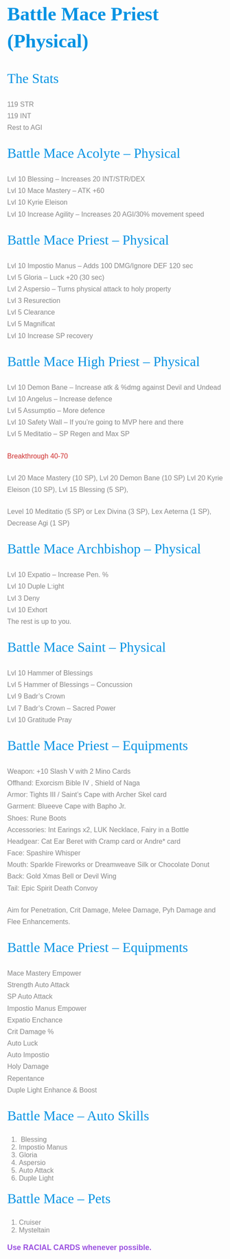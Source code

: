 <h3 class="has-vivid-cyan-blue-color has-text-color" style="box-sizing: inherit; font-family: &quot;Roboto Slab&quot;, serif; font-weight: 400; color: rgb(6, 147, 227); text-rendering: optimizelegibility; margin-top: 0.375em; margin-bottom: 0.75em; line-height: 1.4; font-size: 2.8rem;">
<span style="box-sizing: inherit; font-weight: 700; line-height: inherit;">Battle Mace Priest (Physical)</span></h3>
<h4 class="has-vivid-cyan-blue-color has-text-color" style="box-sizing: inherit; font-family: &quot;Roboto Slab&quot;, serif; font-weight: 400; color: rgb(6, 147, 227); text-rendering: optimizelegibility; margin-top: 0.375em; margin-bottom: 0.75em; line-height: 1.4; font-size: 2rem;">
The Stats</h4>
<p style="box-sizing: inherit; font-family: &quot;PT Sans&quot;, sans-serif; line-height: 1.7; margin-bottom: 1.5em; text-rendering: optimizelegibility; color: rgb(136, 136, 136); font-size: 16px;">
119 STR<br style="box-sizing: inherit;" />
119 INT<br style="box-sizing: inherit;" />
Rest to AGI</p>
<h4 class="has-vivid-cyan-blue-color has-text-color" style="box-sizing: inherit; font-family: &quot;Roboto Slab&quot;, serif; font-weight: 400; color: rgb(6, 147, 227); text-rendering: optimizelegibility; margin-top: 0.375em; margin-bottom: 0.75em; line-height: 1.4; font-size: 2rem;">
Battle Mace Acolyte &ndash; Physical</h4>
<p style="box-sizing: inherit; font-family: &quot;PT Sans&quot;, sans-serif; line-height: 1.7; margin-bottom: 1.5em; text-rendering: optimizelegibility; color: rgb(136, 136, 136); font-size: 16px;">
Lvl 10 Blessing &ndash; Increases 20 INT/STR/DEX<br style="box-sizing: inherit;" />
Lvl 10 Mace Mastery &ndash; ATK +60<br style="box-sizing: inherit;" />
Lvl 10 Kyrie Eleison<br style="box-sizing: inherit;" />
Lvl 10 Increase Agility &ndash; Increases 20 AGI/30% movement speed</p>
<h4 class="has-vivid-cyan-blue-color has-text-color" style="box-sizing: inherit; font-family: &quot;Roboto Slab&quot;, serif; font-weight: 400; color: rgb(6, 147, 227); text-rendering: optimizelegibility; margin-top: 0.375em; margin-bottom: 0.75em; line-height: 1.4; font-size: 2rem;">
Battle Mace Priest &ndash; Physical</h4>
<p style="box-sizing: inherit; font-family: &quot;PT Sans&quot;, sans-serif; line-height: 1.7; margin-bottom: 1.5em; text-rendering: optimizelegibility; color: rgb(136, 136, 136); font-size: 16px;">
Lvl 10 Impostio Manus &ndash; Adds 100 DMG/Ignore DEF 120 sec<br style="box-sizing: inherit;" />
Lvl 5 Gloria &ndash; Luck +20 (30 sec)<br style="box-sizing: inherit;" />
Lvl 2 Aspersio &ndash; Turns physical attack to holy property<br style="box-sizing: inherit;" />
Lvl 3 Resurection<br style="box-sizing: inherit;" />
Lvl 5 Clearance<br style="box-sizing: inherit;" />
Lvl 5 Magnificat<br style="box-sizing: inherit;" />
Lvl 10 Increase SP recovery</p>
<h4 class="has-vivid-cyan-blue-color has-text-color" style="box-sizing: inherit; font-family: &quot;Roboto Slab&quot;, serif; font-weight: 400; color: rgb(6, 147, 227); text-rendering: optimizelegibility; margin-top: 0.375em; margin-bottom: 0.75em; line-height: 1.4; font-size: 2rem;">
Battle Mace High Priest &ndash; Physical</h4>
<p style="box-sizing: inherit; font-family: &quot;PT Sans&quot;, sans-serif; line-height: 1.7; margin-bottom: 1.5em; text-rendering: optimizelegibility; color: rgb(136, 136, 136); font-size: 16px;">
Lvl 10 Demon Bane &ndash; Increase atk &amp; %dmg against Devil and Undead<br style="box-sizing: inherit;" />
Lvl 10 Angelus &ndash; Increase defence<br style="box-sizing: inherit;" />
Lvl 5 Assumptio &ndash; More defence<br style="box-sizing: inherit;" />
Lvl 10 Safety Wall &ndash; If you&rsquo;re going to MVP here and there<br style="box-sizing: inherit;" />
Lvl 5 Meditatio &ndash; SP Regen and Max SP</p>
<p class="has-vivid-red-color has-text-color" style="box-sizing: inherit; font-family: &quot;PT Sans&quot;, sans-serif; line-height: 1.7; margin-bottom: 1.5em; text-rendering: optimizelegibility; color: rgb(207, 46, 46); font-size: 16px;">
Breakthrough 40-70</p>
<p style="box-sizing: inherit; font-family: &quot;PT Sans&quot;, sans-serif; line-height: 1.7; margin-bottom: 1.5em; text-rendering: optimizelegibility; color: rgb(136, 136, 136); font-size: 16px;">
Lvl 20 Mace Mastery (10 SP), Lvl 20 Demon Bane (10 SP) Lvl 20 Kyrie Eleison (10 SP), Lvl 15 Blessing (5 SP),</p>
<p style="box-sizing: inherit; font-family: &quot;PT Sans&quot;, sans-serif; line-height: 1.7; margin-bottom: 1.5em; text-rendering: optimizelegibility; color: rgb(136, 136, 136); font-size: 16px;">
Level 10 Meditatio (5 SP) or Lex Divina (3 SP), Lex Aeterna (1 SP), Decrease Agi (1 SP)</p>
<h4 class="has-vivid-cyan-blue-color has-text-color" style="box-sizing: inherit; font-family: &quot;Roboto Slab&quot;, serif; font-weight: 400; color: rgb(6, 147, 227); text-rendering: optimizelegibility; margin-top: 0.375em; margin-bottom: 0.75em; line-height: 1.4; font-size: 2rem;">
Battle Mace Archbishop &ndash; Physical</h4>
<p style="box-sizing: inherit; font-family: &quot;PT Sans&quot;, sans-serif; line-height: 1.7; margin-bottom: 1.5em; text-rendering: optimizelegibility; color: rgb(136, 136, 136); font-size: 16px;">
Lvl 10 Expatio &ndash; Increase Pen. %<br style="box-sizing: inherit;" />
Lvl 10 Duple L:ight<br style="box-sizing: inherit;" />
Lvl 3 Deny<br style="box-sizing: inherit;" />
Lvl 10 Exhort<br style="box-sizing: inherit;" />
The rest is up to you.</p>
<h4 class="has-vivid-cyan-blue-color has-text-color" style="box-sizing: inherit; font-family: &quot;Roboto Slab&quot;, serif; font-weight: 400; color: rgb(6, 147, 227); text-rendering: optimizelegibility; margin-top: 0.375em; margin-bottom: 0.75em; line-height: 1.4; font-size: 2rem;">
Battle Mace Saint &ndash; Physical</h4>
<p style="box-sizing: inherit; font-family: &quot;PT Sans&quot;, sans-serif; line-height: 1.7; margin-bottom: 1.5em; text-rendering: optimizelegibility; color: rgb(136, 136, 136); font-size: 16px;">
Lvl 10 Hammer of Blessings<br style="box-sizing: inherit;" />
Lvl 5 Hammer of Blessings &ndash; Concussion<br style="box-sizing: inherit;" />
Lvl 9 Badr&rsquo;s Crown<br style="box-sizing: inherit;" />
Lvl 7 Badr&rsquo;s Crown &ndash; Sacred Power<br style="box-sizing: inherit;" />
Lvl 10 Gratitude Pray</p>
<h4 class="has-vivid-cyan-blue-color has-text-color" style="box-sizing: inherit; font-family: &quot;Roboto Slab&quot;, serif; font-weight: 400; color: rgb(6, 147, 227); text-rendering: optimizelegibility; margin-top: 0.375em; margin-bottom: 0.75em; line-height: 1.4; font-size: 2rem;">
Battle Mace Priest &ndash; Equipments</h4>
<p style="box-sizing: inherit; font-family: &quot;PT Sans&quot;, sans-serif; line-height: 1.7; margin-bottom: 1.5em; text-rendering: optimizelegibility; color: rgb(136, 136, 136); font-size: 16px;">
Weapon: +10 Slash V with 2 Mino Cards<br style="box-sizing: inherit;" />
Offhand: Exorcism Bible IV , Shield of Naga<br style="box-sizing: inherit;" />
Armor: Tights III / Saint&rsquo;s Cape with Archer Skel card<br style="box-sizing: inherit;" />
Garment: Blueeve Cape with Bapho Jr.<br style="box-sizing: inherit;" />
Shoes: Rune Boots<br style="box-sizing: inherit;" />
Accessories: Int Earings x2, LUK Necklace, Fairy in a Bottle<br style="box-sizing: inherit;" />
Headgear: Cat Ear Beret with Cramp card or Andre* card<br style="box-sizing: inherit;" />
Face: Spashire Whisper<br style="box-sizing: inherit;" />
Mouth: Sparkle Fireworks or Dreamweave Silk or Chocolate Donut<br style="box-sizing: inherit;" />
Back: Gold Xmas Bell or Devil Wing<br style="box-sizing: inherit;" />
Tail: Epic Spirit Death Convoy</p>
<p style="box-sizing: inherit; font-family: &quot;PT Sans&quot;, sans-serif; line-height: 1.7; margin-bottom: 1.5em; text-rendering: optimizelegibility; color: rgb(136, 136, 136); font-size: 16px;">
Aim for Penetration, Crit Damage, Melee Damage, Pyh Damage and Flee Enhancements.</p>
<h4 class="has-vivid-cyan-blue-color has-text-color" style="box-sizing: inherit; font-family: &quot;Roboto Slab&quot;, serif; font-weight: 400; color: rgb(6, 147, 227); text-rendering: optimizelegibility; margin-top: 0.375em; margin-bottom: 0.75em; line-height: 1.4; font-size: 2rem;">
Battle Mace Priest &ndash; Equipments</h4>
<p style="box-sizing: inherit; font-family: &quot;PT Sans&quot;, sans-serif; line-height: 1.7; margin-bottom: 1.5em; text-rendering: optimizelegibility; color: rgb(136, 136, 136); font-size: 16px;">
Mace Mastery Empower<br style="box-sizing: inherit;" />
Strength Auto Attack<br style="box-sizing: inherit;" />
SP Auto Attack<br style="box-sizing: inherit;" />
Impostio Manus Empower<br style="box-sizing: inherit;" />
Expatio Enchance<br style="box-sizing: inherit;" />
Crit Damage %<br style="box-sizing: inherit;" />
Auto Luck<br style="box-sizing: inherit;" />
Auto Impostio<br style="box-sizing: inherit;" />
Holy Damage<br style="box-sizing: inherit;" />
Repentance<br style="box-sizing: inherit;" />
Duple Light Enhance &amp; Boost</p>
<h4 class="has-vivid-cyan-blue-color has-text-color" style="box-sizing: inherit; font-family: &quot;Roboto Slab&quot;, serif; font-weight: 400; color: rgb(6, 147, 227); text-rendering: optimizelegibility; margin-top: 0.375em; margin-bottom: 0.75em; line-height: 1.4; font-size: 2rem;">
Battle Mace &ndash; Auto Skills</h4>
<ol style="box-sizing: inherit; list-style-position: initial; list-style-image: initial; font-family: &quot;PT Sans&quot;, sans-serif; color: rgb(136, 136, 136); font-size: 16px;">
<li style="box-sizing: inherit;">
&nbsp;Blessing</li>
<li style="box-sizing: inherit;">
Impostio Manus</li>
<li style="box-sizing: inherit;">
Gloria</li>
<li style="box-sizing: inherit;">
Aspersio</li>
<li style="box-sizing: inherit;">
Auto Attack</li>
<li style="box-sizing: inherit;">
Duple Light</li>
</ol>
<h4 class="has-vivid-cyan-blue-color has-text-color" style="box-sizing: inherit; font-family: &quot;Roboto Slab&quot;, serif; font-weight: 400; color: rgb(6, 147, 227); text-rendering: optimizelegibility; margin-top: 0.375em; margin-bottom: 0.75em; line-height: 1.4; font-size: 2rem;">
Battle Mace &ndash; Pets</h4>
<ol style="box-sizing: inherit; list-style-position: initial; list-style-image: initial; font-family: &quot;PT Sans&quot;, sans-serif; color: rgb(136, 136, 136); font-size: 16px;">
<li style="box-sizing: inherit;">
Cruiser</li>
<li style="box-sizing: inherit;">
Mysteltain</li>
</ol>
<p class="has-vivid-purple-color has-text-color has-medium-font-size" style="box-sizing: inherit; font-family: &quot;PT Sans&quot;, sans-serif; line-height: 1.7; margin-bottom: 1.5em; text-rendering: optimizelegibility; font-size: 1.25em; color: rgb(155, 81, 224);">
<span style="box-sizing: inherit; font-weight: 700; line-height: inherit;">Use RACIAL CARDS whenever possible.</span></p>